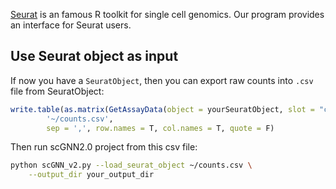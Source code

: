 
[Seurat](https://satijalab.org/seurat) is an famous R toolkit for single cell genomics. Our program provides an interface for Seurat users. 

## Use Seurat object as input
If now you have a `SeuratObject`, then you can export raw counts into `.csv` file from SeuratObject:
```R
write.table(as.matrix(GetAssayData(object = yourSeuratObject, slot = "counts")), 
        '~/counts.csv', 
        sep = ',', row.names = T, col.names = T, quote = F)
```
Then run scGNN2.0 project from this csv file:
```bash
python scGNN_v2.py --load_seurat_object ~/counts.csv \
    --output_dir your_output_dir
```
